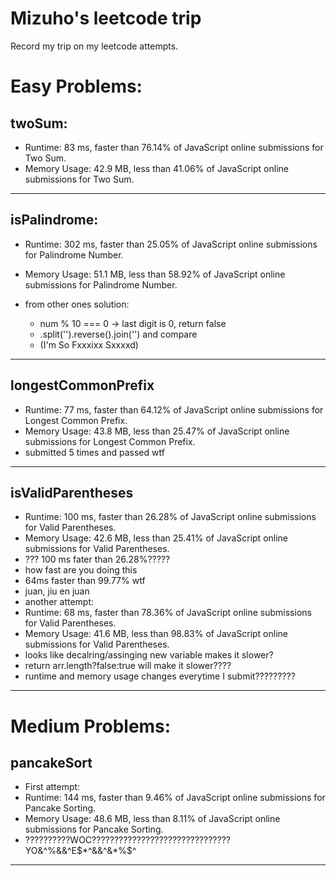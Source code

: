 # Mizuho's leetcode trip
Record my trip on my leetcode attempts.

# Easy Problems:

## twoSum:

- Runtime: 83 ms, faster than 76.14% of JavaScript online submissions for Two Sum.
- Memory Usage: 42.9 MB, less than 41.06% of JavaScript online submissions for Two Sum.

---
## isPalindrome:

- Runtime: 302 ms, faster than 25.05% of JavaScript online submissions for Palindrome Number.
- Memory Usage: 51.1 MB, less than 58.92% of JavaScript online submissions for Palindrome Number.

- from other ones solution:
  - num % 10 === 0 -> last digit is 0, return false
  - .split('').reverse().join('') and compare
  - (I'm So Fxxxixx Sxxxxd)

---

## longestCommonPrefix

- Runtime: 77 ms, faster than 64.12% of JavaScript online submissions for Longest Common Prefix.
- Memory Usage: 43.8 MB, less than 25.47% of JavaScript online submissions for Longest Common Prefix.
- submitted 5 times and passed wtf

---

## isValidParentheses

 - Runtime: 100 ms, faster than 26.28% of JavaScript online submissions for Valid Parentheses.
 - Memory Usage: 42.6 MB, less than 25.41% of JavaScript online submissions for Valid Parentheses.
 - ??? 100 ms fater than 26.28%?????
 - how fast are you doing this
 - 64ms faster than 99.77% wtf
 - juan, jiu en juan
 - another attempt:
 - Runtime: 68 ms, faster than 78.36% of JavaScript online submissions for Valid Parentheses.
 - Memory Usage: 41.6 MB, less than 98.83% of JavaScript online submissions for Valid Parentheses.
 - looks like decalring/assinging new variable makes it slower?
 - return arr.length?false:true will make it slower????
 - runtime and memory usage changes everytime I submit?????????

---


# Medium Problems:

## pancakeSort

- First attempt:
- Runtime: 144 ms, faster than 9.46% of JavaScript online submissions for Pancake Sorting.
- Memory Usage: 48.6 MB, less than 8.11% of JavaScript online submissions for Pancake Sorting.
- ??????????WOC???????????????????????????????YO&^%&&^E$*^&&^&*%$^

---

